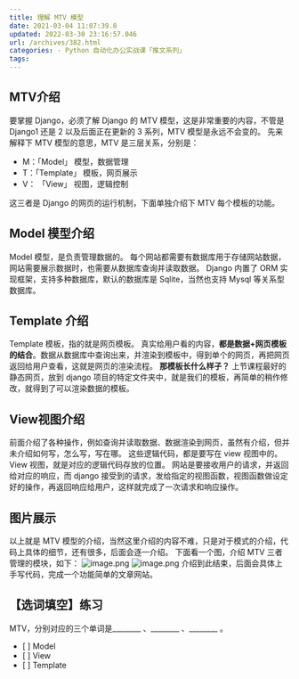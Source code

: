 ```yaml
---
title: 理解 MTV 模型
date: 2021-03-04 11:07:39.0
updated: 2022-03-30 23:16:57.046
url: /archives/382.html
categories: - Python 自动化办公实战课「推文系列」
tags: 
---
```




## MTV介绍

要掌握 Django，必须了解 Django 的 MTV 模型，这是非常重要的内容，不管是 Django1 还是 2 以及后面正在更新的 3 系列，MTV 模型是永远不会变的。 先来解释下 MTV 模型的意思，MTV 是三层关系，分别是：

*   M：「Model」 模型，数据管理
*   T：「Template」 模板，网页展示
*   V： 「View」 视图，逻辑控制

这三者是 Django 的网页的运行机制，下面单独介绍下 MTV 每个模板的功能。

## Model 模型介绍

Model 模型，是负责管理数据的。 每个网站都需要有数据库用于存储网站数据，网站需要展示数据时，也需要从数据库查询并读取数据。 Django 内置了 ORM 实现框架，支持多种数据库，默认的数据库是 Sqlite，当然也支持 Mysql 等关系型数据库。

## Template 介绍

Template 模板，指的就是网页模板。 真实给用户看的内容，**都是数据+网页模板的结合**。数据从数据库中查询出来，并渲染到模板中，得到单个的网页，再把网页返回给用户查看，这就是网页的渲染流程。 **那模板长什么样子？** 上节课程最好的静态网页，放到 django 项目的特定文件夹中，就是我们的模板，再简单的稍作修改，就得到了可以渲染数据的模板。

## View视图介绍

前面介绍了各种操作，例如查询并读取数据、数据渲染到网页，虽然有介绍，但并未介绍如何写，怎么写，写在哪。 这些逻辑代码，都是要写在 view 视图中的。View 视图，就是对应的逻辑代码存放的位置。 网站是要接收用户的请求，并返回给对应的响应，而 django 接受到的请求，发给指定的视图函数，视图函数做设定好的操作，再返回响应给用户，这样就完成了一次请求和响应操作。

## 图片展示

以上就是 MTV 模型的介绍，当然这里介绍的内容不难，只是对于模式的介绍，代码上具体的细节，还有很多，后面会逐一介绍。 下面看一个图，介绍 MTV 三者管理的模块，如下： ![image.png](https://img-blog.csdnimg.cn/img_convert/78391d81679c302601454124f4af9272.png) ![image.png](https://img-blog.csdnimg.cn/img_convert/d27d14a79459a026fe19443f8d0d8d7c.png) 介绍到此结束，后面会具体上手写代码，完成一个功能简单的文章网站。

## 【选词填空】练习

MTV，分别对应的三个单词是\_\_\_\_\_\_\_\_ 、\_\_\_\_\_\_\_\_ 、\_\_\_\_\_\_\_\_ 。

*   \[ \] Model
*   \[ \] View
*   \[ \] Template